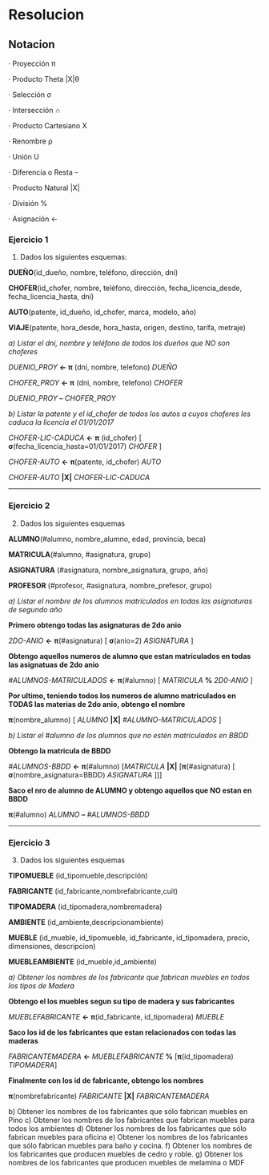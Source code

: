 # Resolucion


## Notacion

· Proyección π


· Producto Theta |X|θ


· Selección σ 


· Intersección ∩ 


· Producto Cartesiano X


· Renombre ρ


· Unión U


· Diferencia o Resta –


· Producto Natural |X|


· División %


· Asignación ←


### Ejercicio 1

1. Dados los siguientes esquemas:


**DUEÑO**(id\_dueño, nombre, teléfono, dirección, dni)


**CHOFER**(id\_chofer, nombre, teléfono, dirección, fecha\_licencia\_desde, fecha\_licencia\_hasta, dni)


**AUTO**(patente, id\_dueño, id\_chofer, marca, modelo, año)


**VIAJE**(patente, hora\_desde, hora\_hasta, origen, destino, tarifa, metraje)


*a) Listar el dni, nombre y teléfono de todos los dueños que NO son choferes*



_DUENIO\_PROY_ **←**  **π** (dni, nombre, telefono) _DUEÑO_


_CHOFER\_PROY_ **←**  **π** (dni, nombre, telefono) _CHOFER_


_DUENIO\_PROY_ **–** _CHOFER\_PROY_


*b) Listar la patente y el id_chofer de todos los autos a cuyos choferes les caduca la licencia el 01/01/2017*


_CHOFER-LIC-CADUCA_ **←**  **π** (id\_chofer) [ **σ**(fecha\_licencia\_hasta=01/01/2017) _CHOFER_ ]


_CHOFER-AUTO_ **←**  **π**(patente, id\_chofer) _AUTO_


_CHOFER-AUTO_ **|X|** _CHOFER-LIC-CADUCA_


---


### Ejercicio 2

2. Dados los siguientes esquemas


**ALUMNO**(#alumno, nombre\_alumno, edad, provincia, beca)


**MATRICULA**(#alumno, #asignatura, grupo)


**ASIGNATURA** (#asignatura, nombre\_asignatura, grupo, año)


**PROFESOR** (#profesor, #asignatura, nombre_prefesor, grupo)


*a) Listar el nombre de los alumnos matriculados en todas las asignaturas de segundo año*


**Primero obtengo todas las asignaturas de 2do anio**


_2DO-ANIO_ **←**  **π**(#asignatura) [ **σ**(anio=2) _ASIGNATURA_ ]


**Obtengo aquellos numeros de alumno que estan matriculados en todas las asignatuas de 2do anio**


_#ALUMNOS-MATRICULADOS_ **←**  **π**(#alumno) [ _MATRICULA_ **%** _2D0-ANIO_ ]


**Por ultimo, teniendo todos los numeros de alumno matriculados en TODAS las materias de 2do anio, obtengo el nombre**



**π**(nombre\_alumno) [ _ALUMNO_ **|X|** _#ALUMNO-MATRICULADOS_ ]



*b) Listar el #alumno de los alumnos que no estén matriculados en BBDD*


**Obtengo la matricula de BBDD**


_#ALUMNOS-BBDD_ **←**  **π**(#alumno) [_MATRICULA_ **|X|** [**π**(#asignatura) [ **σ**(nombre\_asignatura=BBDD) _ASIGNATURA_ ]]]


**Saco el nro de alumno de ALUMNO y obtengo aquellos que NO estan en BBDD**


**π**(#alumno) _ALUMNO_  **–** _#ALUMNOS-BBDD_


---


### Ejercicio 3


3. Dados los siguientes esquemas


**TIPOMUEBLE** (id\_tipomueble,descripción)


**FABRICANTE** (id\_fabricante,nombrefabricante,cuit)


**TIPOMADERA** (id\_tipomadera,nombremadera)


**AMBIENTE** (id\_ambiente,descripcionambiente)


**MUEBLE** (id\_mueble, id\_tipomueble, id\_fabricante, id\_tipomadera, precio, dimensiones, descripcion)


**MUEBLEAMBIENTE** (id\_mueble,id_ambiente)


*a) Obtener los nombres de los fabricante que fabrican muebles en todos los tipos de Madera*

**Obtengo el los muebles segun su tipo de madera  y sus fabricantes**


_MUEBLEFABRICANTE_ **←** **π**(id\_fabricante, id\_tipomadera) _MUEBLE_


**Saco los id de los fabricantes que estan relacionados con todas las maderas**


_FABRICANTEMADERA_ **←** _MUEBLEFABRICANTE_ **%** [**π**(id\_tipomadera) _TIPOMADERA_] 


**Finalmente con los id de fabricante, obtengo los nombres**


**π**(nombrefabricante) _FABRICANTE_ **|X|** _FABRICANTEMADERA_







b) Obtener los nombres de los fabricantes que sólo fabrican muebles en Pino
c) Obtener los nombres de los fabricantes que fabrican muebles para todos los ambientes
d) Obtener los nombres de los fabricantes que sólo fabrican muebles para oficina
e) Obtener los nombres de los fabricantes que sólo fabrican muebles para baño y cocina.
f) Obtener los nombres de los fabricantes que producen muebles de cedro y roble.
g) Obtener los nombres de los fabricantes que producen muebles de melamina o MDF


